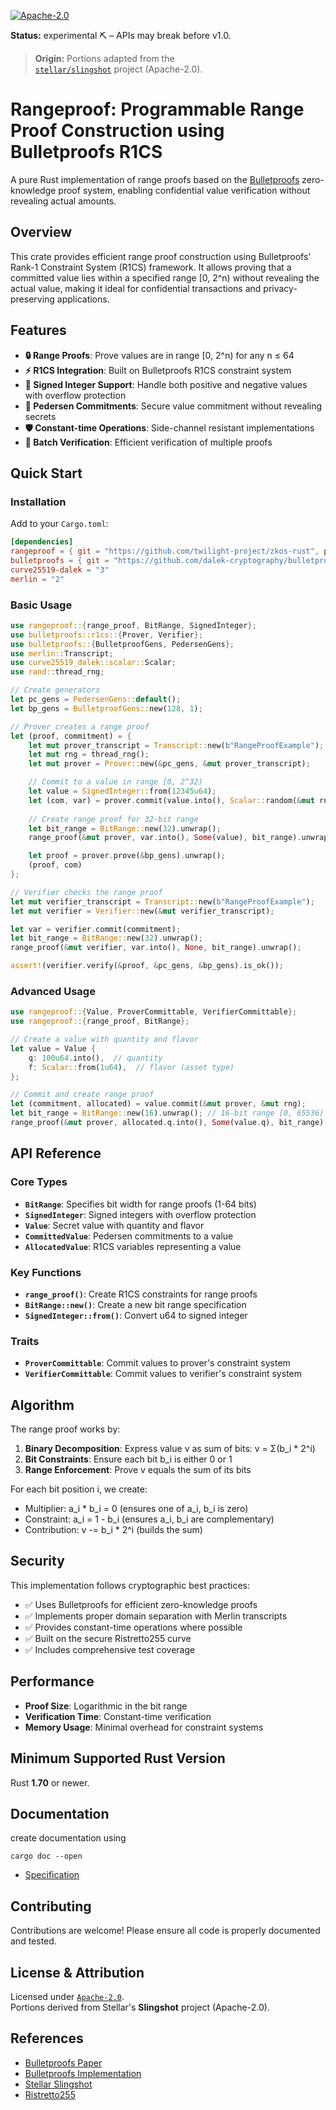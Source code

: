 [![Apache-2.0](https://img.shields.io/badge/license-Apache%202.0-blue)](/LICENSE)
<!-- CI badge example; uncomment when you have CI -->
<!-- [![CI](https://github.com/twilight-project/zkos-rust/actions/workflows/ci.yml/badge.svg)](https://github.com/twilight-project/zkos-rust/actions/workflows/ci.yml) -->

**Status:** experimental ⛏️ – APIs may break before v1.0.

> **Origin:** Portions adapted from the  
> [`stellar/slingshot`](https://github.com/stellar/slingshot/tree/main/spacesuit) project (Apache-2.0).

# Rangeproof: Programmable Range Proof Construction using Bulletproofs R1CS

A pure Rust implementation of range proofs based on the [Bulletproofs](https://crypto.stanford.edu/bulletproofs/) zero-knowledge proof system, enabling confidential value verification without revealing actual amounts.

## Overview

This crate provides efficient range proof construction using Bulletproofs' Rank-1 Constraint System (R1CS) framework. It allows proving that a committed value lies within a specified range [0, 2^n) without revealing the actual value, making it ideal for confidential transactions and privacy-preserving applications.

## Features

- **🔒 Range Proofs**: Prove values are in range [0, 2^n) for any n ≤ 64
- **⚡ R1CS Integration**: Built on Bulletproofs R1CS constraint system
- **🔄 Signed Integer Support**: Handle both positive and negative values with overflow protection
- **🔐 Pedersen Commitments**: Secure value commitment without revealing secrets
- **🛡️ Constant-time Operations**: Side-channel resistant implementations
- **🔄 Batch Verification**: Efficient verification of multiple proofs

## Quick Start

### Installation

Add to your `Cargo.toml`:

```toml
[dependencies]
rangeproof = { git = "https://github.com/twilight-project/zkos-rust", package = "rangeproof" }
bulletproofs = { git = "https://github.com/dalek-cryptography/bulletproofs", branch = "develop" }
curve25519-dalek = "3"
merlin = "2"
```

### Basic Usage

```rust
use rangeproof::{range_proof, BitRange, SignedInteger};
use bulletproofs::r1cs::{Prover, Verifier};
use bulletproofs::{BulletproofGens, PedersenGens};
use merlin::Transcript;
use curve25519_dalek::scalar::Scalar;
use rand::thread_rng;

// Create generators
let pc_gens = PedersenGens::default();
let bp_gens = BulletproofGens::new(128, 1);

// Prover creates a range proof
let (proof, commitment) = {
    let mut prover_transcript = Transcript::new(b"RangeProofExample");
    let mut rng = thread_rng();
    let mut prover = Prover::new(&pc_gens, &mut prover_transcript);

    // Commit to a value in range [0, 2^32)
    let value = SignedInteger::from(12345u64);
    let (com, var) = prover.commit(value.into(), Scalar::random(&mut rng));
    
    // Create range proof for 32-bit range
    let bit_range = BitRange::new(32).unwrap();
    range_proof(&mut prover, var.into(), Some(value), bit_range).unwrap();

    let proof = prover.prove(&bp_gens).unwrap();
    (proof, com)
};

// Verifier checks the range proof
let mut verifier_transcript = Transcript::new(b"RangeProofExample");
let mut verifier = Verifier::new(&mut verifier_transcript);

let var = verifier.commit(commitment);
let bit_range = BitRange::new(32).unwrap();
range_proof(&mut verifier, var.into(), None, bit_range).unwrap();

assert!(verifier.verify(&proof, &pc_gens, &bp_gens).is_ok());
```

### Advanced Usage

```rust
use rangeproof::{Value, ProverCommittable, VerifierCommittable};
use rangeproof::{range_proof, BitRange};

// Create a value with quantity and flavor
let value = Value {
    q: 100u64.into(),  // quantity
    f: Scalar::from(1u64),  // flavor (asset type)
};

// Commit and create range proof
let (commitment, allocated) = value.commit(&mut prover, &mut rng);
let bit_range = BitRange::new(16).unwrap(); // 16-bit range [0, 65536)
range_proof(&mut prover, allocated.q.into(), Some(value.q), bit_range).unwrap();
```

## API Reference

### Core Types

- **`BitRange`**: Specifies bit width for range proofs (1-64 bits)
- **`SignedInteger`**: Signed integers with overflow protection
- **`Value`**: Secret value with quantity and flavor
- **`CommittedValue`**: Pedersen commitments to a value
- **`AllocatedValue`**: R1CS variables representing a value

### Key Functions

- **`range_proof()`**: Create R1CS constraints for range proofs
- **`BitRange::new()`**: Create a new bit range specification
- **`SignedInteger::from()`**: Convert u64 to signed integer

### Traits

- **`ProverCommittable`**: Commit values to prover's constraint system
- **`VerifierCommittable`**: Commit values to verifier's constraint system

## Algorithm

The range proof works by:

1. **Binary Decomposition**: Express value v as sum of bits: v = Σ(b_i * 2^i)
2. **Bit Constraints**: Ensure each bit b_i is either 0 or 1
3. **Range Enforcement**: Prove v equals the sum of its bits

For each bit position i, we create:
- Multiplier: a_i * b_i = 0 (ensures one of a_i, b_i is zero)
- Constraint: a_i = 1 - b_i (ensures a_i, b_i are complementary)
- Contribution: v -= b_i * 2^i (builds the sum)

## Security

This implementation follows cryptographic best practices:

- ✅ Uses Bulletproofs for efficient zero-knowledge proofs
- ✅ Implements proper domain separation with Merlin transcripts
- ✅ Provides constant-time operations where possible
- ✅ Built on the secure Ristretto255 curve
- ✅ Includes comprehensive test coverage

## Performance

- **Proof Size**: Logarithmic in the bit range
- **Verification Time**: Constant-time verification
- **Memory Usage**: Minimal overhead for constraint systems

## Minimum Supported Rust Version

Rust **1.70** or newer.

## Documentation

create documentation using 
```
cargo doc --open
```
- [Specification](spec.md)


## Contributing

Contributions are welcome! Please ensure all code is properly documented and tested.

## License & Attribution

Licensed under [`Apache-2.0`](../../LICENSE).  
Portions derived from Stellar's **Slingshot** project (Apache-2.0).

## References

- [Bulletproofs Paper](https://crypto.stanford.edu/bulletproofs/)
- [Bulletproofs Implementation](https://github.com/dalek-cryptography/bulletproofs)
- [Stellar Slingshot](https://github.com/stellar/slingshot)
- [Ristretto255](https://ristretto.group/)